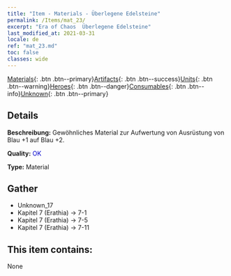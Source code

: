 ```yaml
---
title: "Item - Materials - Überlegene Edelsteine"
permalink: /Items/mat_23/
excerpt: "Era of Chaos  Überlegene Edelsteine"
last_modified_at: 2021-03-31
locale: de
ref: "mat_23.md"
toc: false
classes: wide
---
```

 [Materials](/de/Items/){: .btn .btn--primary}[Artifacts](/de/Items/Artifacts/){: .btn .btn--success}[Units](/de/Items/Units/){: .btn .btn--warning}[Heroes](/de/Items/Heroes/){: .btn .btn--danger}[Consumables](/de/Items/Consumables/){: .btn .btn--info}[Unknown](/de/Items/Unknown/){: .btn .btn--primary}

## Details
 **Beschreibung:** Gewöhnliches Material zur Aufwertung von Ausrüstung von Blau +1 auf Blau +2.

 **Quality:** <span style="color: #0000CD">OK</span>

 **Type:** Material

## Gather

*    Unknown_17 
*    Kapitel 7 (Erathia) -> 7-1 
*    Kapitel 7 (Erathia) -> 7-5 
*    Kapitel 7 (Erathia) -> 7-11 

## This item contains:

  None

